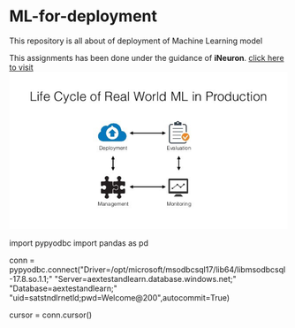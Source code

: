 # ML-for-deployment
This repository is all about of deployment of Machine Learning model

This assignments has been done under the guidance of <b>iNeuron</b>. [click here to visit](https://ineuron.ai/)
![alt text](https://github.com/MachineLearnWithRosh/ML-for-deployment/blob/master/Images/ineuron.png)

import pypyodbc 
import pandas as pd

conn = pypyodbc.connect("Driver=/opt/microsoft/msodbcsql17/lib64/libmsodbcsql-17.8.so.1.1;"
                        "Server=aextestandlearn.database.windows.net;"
                        "Database=aextestandlearn;"
                        "uid=satstndlrnetld;pwd=Welcome@200",autocommit=True)

cursor = conn.cursor()
